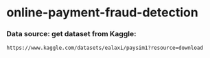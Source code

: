 # online-payment-fraud-detection
### Data source: get dataset from Kaggle: 
```shell
https://www.kaggle.com/datasets/ealaxi/paysim1?resource=download
```